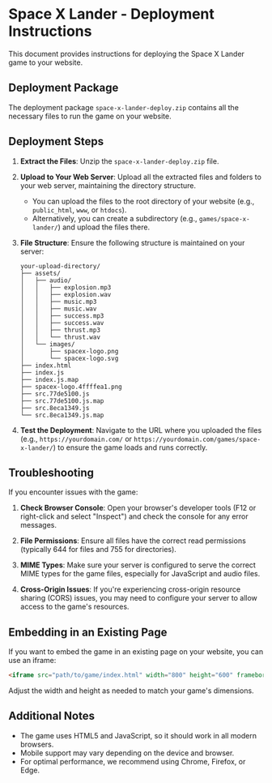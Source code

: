 # Space X Lander - Deployment Instructions

This document provides instructions for deploying the Space X Lander game to your website.

## Deployment Package

The deployment package `space-x-lander-deploy.zip` contains all the necessary files to run the game on your website.

## Deployment Steps

1. **Extract the Files**: Unzip the `space-x-lander-deploy.zip` file.

2. **Upload to Your Web Server**: Upload all the extracted files and folders to your web server, maintaining the directory structure.

   - You can upload the files to the root directory of your website (e.g., `public_html`, `www`, or `htdocs`).
   - Alternatively, you can create a subdirectory (e.g., `games/space-x-lander/`) and upload the files there.

3. **File Structure**: Ensure the following structure is maintained on your server:
   ```
   your-upload-directory/
   ├── assets/
   │   ├── audio/
   │   │   ├── explosion.mp3
   │   │   ├── explosion.wav
   │   │   ├── music.mp3
   │   │   ├── music.wav
   │   │   ├── success.mp3
   │   │   ├── success.wav
   │   │   ├── thrust.mp3
   │   │   └── thrust.wav
   │   └── images/
   │       ├── spacex-logo.png
   │       └── spacex-logo.svg
   ├── index.html
   ├── index.js
   ├── index.js.map
   ├── spacex-logo.4ffffea1.png
   ├── src.77de5100.js
   ├── src.77de5100.js.map
   ├── src.8eca1349.js
   └── src.8eca1349.js.map
   ```

4. **Test the Deployment**: Navigate to the URL where you uploaded the files (e.g., `https://yourdomain.com/` or `https://yourdomain.com/games/space-x-lander/`) to ensure the game loads and runs correctly.

## Troubleshooting

If you encounter issues with the game:

1. **Check Browser Console**: Open your browser's developer tools (F12 or right-click and select "Inspect") and check the console for any error messages.

2. **File Permissions**: Ensure all files have the correct read permissions (typically 644 for files and 755 for directories).

3. **MIME Types**: Make sure your server is configured to serve the correct MIME types for the game files, especially for JavaScript and audio files.

4. **Cross-Origin Issues**: If you're experiencing cross-origin resource sharing (CORS) issues, you may need to configure your server to allow access to the game's resources.

## Embedding in an Existing Page

If you want to embed the game in an existing page on your website, you can use an iframe:

```html
<iframe src="path/to/game/index.html" width="800" height="600" frameborder="0" allowfullscreen></iframe>
```

Adjust the width and height as needed to match your game's dimensions.

## Additional Notes

- The game uses HTML5 and JavaScript, so it should work in all modern browsers.
- Mobile support may vary depending on the device and browser.
- For optimal performance, we recommend using Chrome, Firefox, or Edge. 